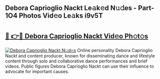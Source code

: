 ## Debora Caprioglio Nackt Le𝚊k𝚎d N𝚞𝚍es - Part-1O4 Photos Vid𝚎o Le𝚊ks i9v5T

# <h2><a href="http://fb52mrh.evod.top/?m=Debora+Caprioglio+Nackt">🔗 👉🔴 Debora Caprioglio Nackt Vid𝚎o Ph𝚘t𝚘s</a></h2>

[![Debora Caprioglio Nackt N𝚞d𝚎s](https://i.imgur.com/8V9OHl7.gif)](http://fb52mrh.evod.top/?m=Debora+Caprioglio+Nackt)
Online personality Debora Caprioglio Nackt and content producer, known for disseminating dance and lifestyle content through solo and collaborative dance performances and brief videos. Public figures Debora Caprioglio Nackt can use their influence to advocate for important causes. 
